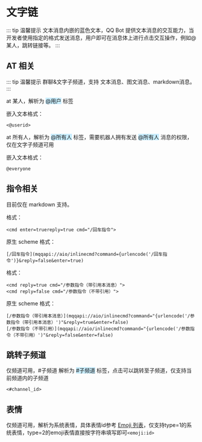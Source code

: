# 文字链

::: tip 温馨提示
文本消息内嵌的蓝色文本，QQ Bot 提供文本消息的交互能力，当开发者使用指定的格式发送消息，用户即可在消息体上进行点击交互操作，例如@某人，跳转链接等。
:::

## AT 相关

::: tip 温馨提示
群聊&文字子频道，支持 文本消息、图文消息、markdown消息。
:::

at 某人，解析为 <font style="background: #C7ECFF">@用户</font> 标签

嵌入文本格式：

`<@userid>`

at 所有人，解析为 <font style="background: #C7ECFF">@所有人</font> 标签，需要机器人拥有发送 <font style="background: #C7ECFF">@所有人</font> 消息的权限，仅在文字子频道可用

嵌入文本格式：

`@everyone`

## 指令相关

目前仅在 markdown 支持。

格式：

`<cmd enter=truereply=true cmd="/回车指令">`

原生 scheme 格式：

`[/回车指令](mqqapi://aio/inlinecmd?command={urlencode('/回车指令')}&reply=false&enter=true)`

格式：

```
<cmd reply=true cmd="/参数指令（带引用本消息）">
<cmd reply=false cmd="/参数指令（不带引用）">
```

原生 scheme 格式：

```
[/参数指令（带引用本消息）](mqqapi://aio/inlinecmd?command="{urlencode('/参数指令（带引用本消息）')"&reply=true&enter=false) 
[/参数指令（不带引用）](mqqapi://aio/inlinecmd?command="{urlencode('/参数指令（不带引用）')"&reply=false&enter=false) 
```

## 跳转子频道

仅频道可用，#子频道 解析为 <font style="background: #C7ECFF">#子频道</font> 标签，点击可以跳转至子频道，仅支持当前频道内的子频道

`<#channel_id>`

## 表情

仅频道可用，解析为系统表情，具体表情id参考 [Emoji 列表](../../../openapi/emoji/model.md#Emoji%20列表)，仅支持type=1的系统表情，type=2的emoji表情直接按字符串填写即可`<emoji:id>`
